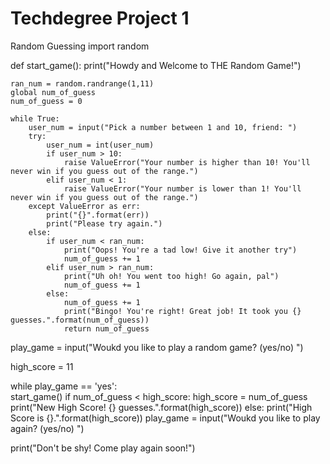 # Techdegree Project 1
 Random Guessing
import random

def start_game():
    print("Howdy and Welcome to THE Random Game!")

    ran_num = random.randrange(1,11)
    global num_of_guess
    num_of_guess = 0
    
    while True:
        user_num = input("Pick a number between 1 and 10, friend: ")
        try:
            user_num = int(user_num)
            if user_num > 10:
                raise ValueError("Your number is higher than 10! You'll never win if you guess out of the range.")
            elif user_num < 1:
                raise ValueError("Your number is lower than 1! You'll never win if you guess out of the range.")
        except ValueError as err:
            print("{}".format(err))
            print("Please try again.")
        else:
            if user_num < ran_num:
                print("Oops! You're a tad low! Give it another try")
                num_of_guess += 1
            elif user_num > ran_num:
                print("Uh oh! You went too high! Go again, pal")
                num_of_guess += 1
            else:
                num_of_guess += 1
                print("Bingo! You're right! Great job! It took you {} guesses.".format(num_of_guess))
                return num_of_guess

play_game = input("Woukd you like to play a random game? (yes/no)  ") 
    
high_score = 11

while play_game == 'yes':    
    start_game()
    if num_of_guess < high_score:
        high_score = num_of_guess
        print("New High Score! {} guesses.".format(high_score))
    else:
        print("High Score is {}.".format(high_score))
    play_game = input("Woukd you like to play again? (yes/no)  ")

    
print("Don't be shy! Come play again soon!")
